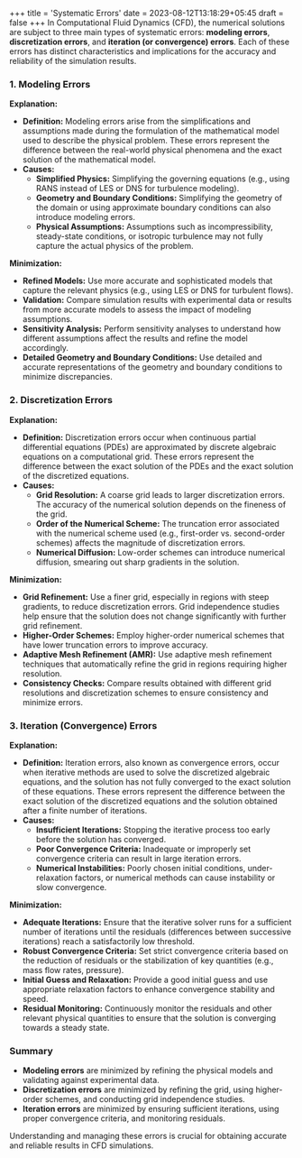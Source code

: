 +++
title = 'Systematic Errors'
date = 2023-08-12T13:18:29+05:45
draft = false
+++
In Computational Fluid Dynamics (CFD), the numerical solutions are subject to three main types of systematic errors: **modeling errors**, **discretization errors**, and **iteration (or convergence) errors**. Each of these errors has distinct characteristics and implications for the accuracy and reliability of the simulation results.

### 1. Modeling Errors

**Explanation:**
- **Definition:** Modeling errors arise from the simplifications and assumptions made during the formulation of the mathematical model used to describe the physical problem. These errors represent the difference between the real-world physical phenomena and the exact solution of the mathematical model.
- **Causes:** 
  - **Simplified Physics:** Simplifying the governing equations (e.g., using RANS instead of LES or DNS for turbulence modeling).
  - **Geometry and Boundary Conditions:** Simplifying the geometry of the domain or using approximate boundary conditions can also introduce modeling errors.
  - **Physical Assumptions:** Assumptions such as incompressibility, steady-state conditions, or isotropic turbulence may not fully capture the actual physics of the problem.
  
**Minimization:**
- **Refined Models:** Use more accurate and sophisticated models that capture the relevant physics (e.g., using LES or DNS for turbulent flows).
- **Validation:** Compare simulation results with experimental data or results from more accurate models to assess the impact of modeling assumptions.
- **Sensitivity Analysis:** Perform sensitivity analyses to understand how different assumptions affect the results and refine the model accordingly.
- **Detailed Geometry and Boundary Conditions:** Use detailed and accurate representations of the geometry and boundary conditions to minimize discrepancies.

### 2. Discretization Errors

**Explanation:**
- **Definition:** Discretization errors occur when continuous partial differential equations (PDEs) are approximated by discrete algebraic equations on a computational grid. These errors represent the difference between the exact solution of the PDEs and the exact solution of the discretized equations.
- **Causes:** 
  - **Grid Resolution:** A coarse grid leads to larger discretization errors. The accuracy of the numerical solution depends on the fineness of the grid.
  - **Order of the Numerical Scheme:** The truncation error associated with the numerical scheme used (e.g., first-order vs. second-order schemes) affects the magnitude of discretization errors.
  - **Numerical Diffusion:** Low-order schemes can introduce numerical diffusion, smearing out sharp gradients in the solution.

**Minimization:**
- **Grid Refinement:** Use a finer grid, especially in regions with steep gradients, to reduce discretization errors. Grid independence studies help ensure that the solution does not change significantly with further grid refinement.
- **Higher-Order Schemes:** Employ higher-order numerical schemes that have lower truncation errors to improve accuracy.
- **Adaptive Mesh Refinement (AMR):** Use adaptive mesh refinement techniques that automatically refine the grid in regions requiring higher resolution.
- **Consistency Checks:** Compare results obtained with different grid resolutions and discretization schemes to ensure consistency and minimize errors.

### 3. Iteration (Convergence) Errors

**Explanation:**
- **Definition:** Iteration errors, also known as convergence errors, occur when iterative methods are used to solve the discretized algebraic equations, and the solution has not fully converged to the exact solution of these equations. These errors represent the difference between the exact solution of the discretized equations and the solution obtained after a finite number of iterations.
- **Causes:** 
  - **Insufficient Iterations:** Stopping the iterative process too early before the solution has converged.
  - **Poor Convergence Criteria:** Inadequate or improperly set convergence criteria can result in large iteration errors.
  - **Numerical Instabilities:** Poorly chosen initial conditions, under-relaxation factors, or numerical methods can cause instability or slow convergence.

**Minimization:**
- **Adequate Iterations:** Ensure that the iterative solver runs for a sufficient number of iterations until the residuals (differences between successive iterations) reach a satisfactorily low threshold.
- **Robust Convergence Criteria:** Set strict convergence criteria based on the reduction of residuals or the stabilization of key quantities (e.g., mass flow rates, pressure).
- **Initial Guess and Relaxation:** Provide a good initial guess and use appropriate relaxation factors to enhance convergence stability and speed.
- **Residual Monitoring:** Continuously monitor the residuals and other relevant physical quantities to ensure that the solution is converging towards a steady state.

### Summary

- **Modeling errors** are minimized by refining the physical models and validating against experimental data.
- **Discretization errors** are minimized by refining the grid, using higher-order schemes, and conducting grid independence studies.
- **Iteration errors** are minimized by ensuring sufficient iterations, using proper convergence criteria, and monitoring residuals.

Understanding and managing these errors is crucial for obtaining accurate and reliable results in CFD simulations.